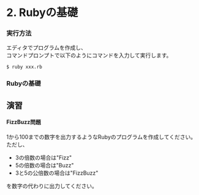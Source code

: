 # 2. Rubyの基礎

### 実行方法

エディタでプログラムを作成し、<br>
コマンドプロンプトで以下のようにコマンドを入力して実行します。
```
$ ruby xxx.rb
```

### Rubyの基礎




## 演習

#### FizzBuzz問題
1から100までの数字を出力するようなRubyのプログラムを作成してください。<br>
ただし、
* 3の倍数の場合は"Fizz"
* 5の倍数の場合は"Buzz"
* 3と5の公倍数の場合は"FizzBuzz"

を数字の代わりに出力してください。
